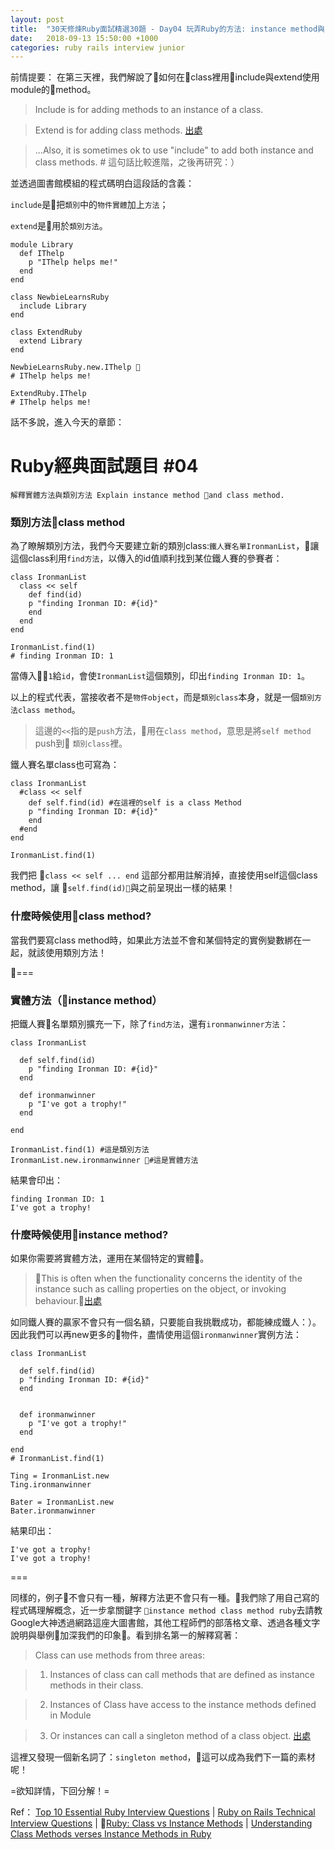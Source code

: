```yaml
---
layout: post
title:  "30天修煉Ruby面試精選30題 - Day04 玩弄Ruby的方法: instance method與class method"
date:   2018-09-13 15:50:00 +1000
categories: ruby rails interview junior
---
```


前情提要：
在第三天裡，我們解說了如何在class裡用include與extend使用module的method。


> Include is for adding methods to an instance of a class. 

> Extend is for adding class methods. [出處](http://www.railstips.org/blog/archives/2009/05/15/include-vs-extend-in-ruby/)

> ...Also, it is sometimes ok to use "include" to add both instance and class methods. # 這句話比較進階，之後再研究：）

並透過圖書館模組的程式碼明白這段話的含義：

`include`是把`類別`中的`物件實體`加上`方法`；

`extend`是用於`類別方法`。
```
module Library 
  def IThelp 
    p "IThelp helps me!"
  end
end

class NewbieLearnsRuby
  include Library 
end

class ExtendRuby
  extend Library
end

NewbieLearnsRuby.new.IThelp 
# IThelp helps me!

ExtendRuby.IThelp
# IThelp helps me!
```

話不多說，進入今天的章節：

Ruby經典面試題目 #04
===
`解釋實體方法與類別方法 Explain instance method and class method.`

### 類別方法class method 

為了瞭解類別方法，我們今天要建立新的類別class:`鐵人賽名單IronmanList`，讓這個class利用`find方法`，以傳入的id值順利找到某位鐵人賽的參賽者：

```
class IronmanList
  class << self
    def find(id)
    p "finding Ironman ID: #{id}" 
    end
  end
end 

IronmanList.find(1)
# finding Ironman ID: 1
```

當傳入`1`給`id`，會使`IronmanList`這個類別，印出`finding Ironman ID: 1`。

以上的程式代表，當接收者不是`物件object`，而是`類別class`本身，就是一個`類別方法class method`。


>這邊的` << `指的是`push`方法，用在`class method`，意思是將`self method` push到 `類別class`裡。

鐵人賽名單class也可寫為：
```
class IronmanList
  #class << self
    def self.find(id) #在這裡的self is a class Method
    p "finding Ironman ID: #{id}" 
    end
  #end
end 

IronmanList.find(1)
```

我們把 `class << self ... end` 這部分都用註解消掉，直接使用self這個class method，讓 `self.find(id)`與之前呈現出一樣的結果！ 

### 什麼時候使用class method? 
當我們要寫class method時，如果此方法並不會和某個特定的實例變數綁在一起，就該使用類別方法！

===

### 實體方法（instance method）

把鐵人賽名單類別擴充一下，除了`find方法`，還有`ironmanwinner方法`：

```
class IronmanList  

  def self.find(id)  
    p "finding Ironman ID: #{id}"  
  end

  def ironmanwinner
    p "I've got a trophy!"
  end

end 

IronmanList.find(1) #這是類別方法
IronmanList.new.ironmanwinner #這是實體方法
```
結果會印出：
```
finding Ironman ID: 1
I've got a trophy!
```
### 什麼時候使用instance method? 

如果你需要將實體方法，運用在某個特定的實體。

>This is often when the functionality concerns the identity of the instance such as calling properties on the object, or invoking behaviour.[出處](https://www.culttt.com/2015/06/10/understanding-class-methods-verses-instance-methods-in-ruby/)

如同鐵人賽的贏家不會只有一個名額，只要能自我挑戰成功，都能練成鐵人：）。
因此我們可以再new更多的物件，盡情使用這個`ironmanwinner`實例方法：

```
class IronmanList  

  def self.find(id)  
  p "finding Ironman ID: #{id}"  
  end

 
  def ironmanwinner
    p "I've got a trophy!"
  end

end 
# IronmanList.find(1)

Ting = IronmanList.new
Ting.ironmanwinner

Bater = IronmanList.new
Bater.ironmanwinner
```
結果印出：
```
I've got a trophy!
I've got a trophy!
```

===

同樣的，例子🌰不會只有一種，解釋方法更不會只有一種。我們除了用自己寫的程式碼理解概念，近一步拿關鍵字 `instance method class method ruby`去請教Google大神透過網路這座大圖書館，其他工程師們的部落格文章、透過各種文字說明與舉例加深我們的印象。看到排名第一的解釋寫著：

> Class can use methods from three areas: 

> 1) Instances of class can call methods that are defined as instance methods in their class. 

> 2) Instances of Class have access to the instance methods defined in Module

> 3) Or instances can call a singleton method of a class object. [出處](https://medium.com/@lauren.kroner/ruby-class-vs-instance-methods-a5182ce7de49)

這裡又發現一個新名詞了：`singleton method`，這可以成為我們下一篇的素材呢！

=欲知詳情，下回分解！=

Ref：
[Top 10 Essential Ruby Interview Questions](https://blog.bater.gq/ruby/2018/02/02/top-10-essential-ruby-interview-questions.html) |
[Ruby on Rails Technical Interview Questions](https://github.com/timurcatakli/ruby-on-rails-interview-questions-answers) |
[Ruby: Class vs Instance Methods](https://medium.com/@lauren.kroner/ruby-class-vs-instance-methods-a5182ce7de49) |
[Understanding Class Methods verses Instance Methods in Ruby](https://www.culttt.com/2015/06/10/understanding-class-methods-verses-instance-methods-in-ruby/)